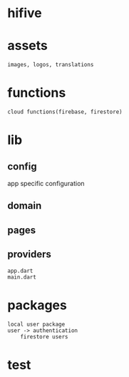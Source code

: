 # hifive

# assets 
    images, logos, translations

# functions
    cloud functions(firebase, firestore)

# lib
## config
app specific configuration
## domain
## pages
## providers
    app.dart
    main.dart

# packages
    local user package
    user -> authentication
        firestore users

# test
